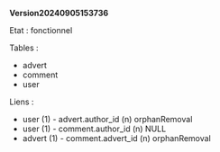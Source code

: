 **Version20240905153736**

Etat : fonctionnel

Tables :
- advert
- comment
- user

Liens :
- user (1) - advert.author_id (n) orphanRemoval
- user (1) - comment.author_id (n) NULL
- advert (1) - comment.advert_id (n) orphanRemoval